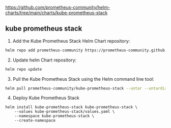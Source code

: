 https://github.com/prometheus-community/helm-charts/tree/main/charts/kube-prometheus-stack

## kube prometheus stack

1. Add the Kube Prometheus Stack Helm Chart repository:
```bash
helm repo add prometheus-community https://prometheus-community.github.io/helm-charts
```
2. Update helm Chart repository:
```bash
helm repo update
```
3. Pull the Kube Prometheus Stack using the Helm command line tool:
```bash
helm pull prometheus-community/kube-prometheus-stack --untar --untardir .
```
4. Deploy Kube Prometheus Stack
```
helm install kube-prometheus-stack kube-prometheus-stack \
    --values kube-prometheus-stack/values.yaml \
    --namespace kube-prometheus-stack \
    --create-namespace 
```
